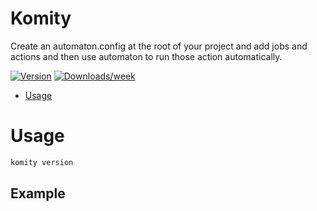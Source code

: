# Komity

Create an automaton.config at the root of your project and add jobs and actions and then use automaton to run those action automatically.

[![Version](https://img.shields.io/npm/v/@medianaura/yalkem.svg)](https://npmjs.org/package/@medianaura/automaton)
[![Downloads/week](https://img.shields.io/npm/dw/@medianaura/yalkem.svg)](https://npmjs.org/package/@medianaura/automaton)

- [Usage](#usage)

# Usage

```bash
komity version
```

## Example

```ts

```
